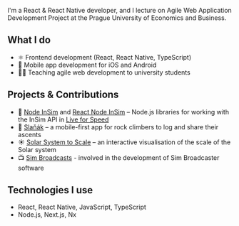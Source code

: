 I'm a React & React Native developer, and I lecture on Agile Web Application Development Project at the Prague University of Economics and Business.

## What I do
- ⚛️ Frontend development (React, React Native, TypeScript)
- 📱 Mobile app development for iOS and Android
- 👨‍🏫 Teaching agile web development to university students

## Projects & Contributions

- 🔧 [Node InSim](https://github.com/mkapal/node-insim) and [React Node InSim](https://github.com/mkapal/react-node-insim) – Node.js libraries for working with the InSim API in [Live for Speed](https://www.lfs.net)
- 🧗 [Slaňák](https://www.slanak.cz) – a mobile-first app for rock climbers to log and share their ascents
- ☀️ [Solar System to Scale](https://mkapal.github.io/solar-system/) – an interactive visualisation of the scale of the Solar system
- 📺 [Sim Broadcasts](https://simbroadcasts.tv/) - involved in the development of Sim Broadcaster software

## Technologies I use
- React, React Native, JavaScript, TypeScript
- Node.js, Next.js, Nx
